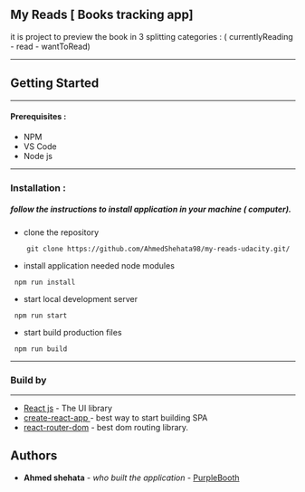 ## My Reads [ Books tracking app]

it is project to preview the book in 3 splitting categories : ( currentlyReading - read - wantToRead)

---

## Getting Started

---

#### Prerequisites :

- NPM
- VS Code
- Node js

---

### Installation :

##### follow the instructions to install application in your machine ( computer).

- clone the repository

```
    git clone https://github.com/AhmedShehata98/my-reads-udacity.git/
```

- install application needed node modules

```
 npm run install
```

- start local development server

```
 npm run start
```

- start build production files

```
 npm run build
```

---

### Build by

---

- [React js](https://reactjs.org/) - The UI library
- [ create-react-app ](https://create-react-app.dev/)- best way to start building SPA
- [react-router-dom](rhttps://reactrouter.com/en/main) - best dom routing library.

## Authors

- **Ahmed shehata** - _who built the application_ - [PurpleBooth](https://github.com/ahmedshehata98)
